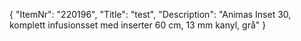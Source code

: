 {
  "ItemNr": "220196",
  "Title": "test",
  "Description": "Animas Inset 30, komplett infusionsset med inserter 60 cm, 13 mm kanyl, grå"
}